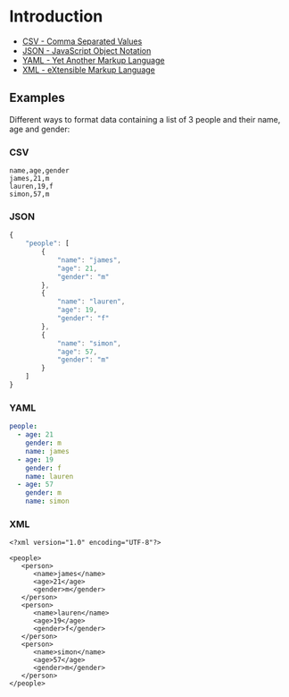# Introduction

* [CSV - Comma Separated Values](./csv.md)
* [JSON - JavaScript Object Notation](./json.md)
* [YAML - Yet Another Markup Language](./yaml.md)
* [XML - eXtensible Markup Language](./xml.md)

## Examples

Different ways to format data containing a list of 3 people and their name, age and gender:

### CSV

```text
name,age,gender
james,21,m
lauren,19,f
simon,57,m
```

### JSON

```javascript
{
    "people": [
        {
            "name": "james",
            "age": 21,
            "gender": "m"
        },
        {
            "name": "lauren",
            "age": 19,
            "gender": "f"
        },
        {
            "name": "simon",
            "age": 57,
            "gender": "m"
        }
    ]
}
```

### YAML

```yaml
people:
  - age: 21
    gender: m
    name: james
  - age: 19
    gender: f
    name: lauren
  - age: 57
    gender: m
    name: simon
```

### XML

```markup
<?xml version="1.0" encoding="UTF-8"?> 

<people>
   <person>
      <name>james</name>
      <age>21</age>
      <gender>m</gender>
   </person>
   <person>
      <name>lauren</name>
      <age>19</age>
      <gender>f</gender>
   </person>
   <person>
      <name>simon</name>
      <age>57</age>
      <gender>m</gender>
   </person>
</people>
```